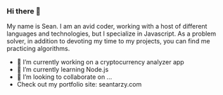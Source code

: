 ### Hi there 👋

My name is Sean. I am an avid coder, working with a host of different languages and technologies, but I specialize in Javascript. As a problem solver, in addition to devoting my time to my projects, you can find me practicing algorithms.

- 🔭 I’m currently working on a cryptocurrency analyzer app
- 🌱 I’m currently learning Node.js
- 👯 I’m looking to collaborate on ...
-    Check out my portfolio site: seantarzy.com

<!--
**seantarzy/seantarzy** is a ✨ _special_ ✨ repository because its `README.md` (this file) appears on your GitHub profile.

